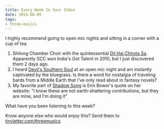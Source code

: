 ```yaml
---
title: Every Week In Your Inbox
date: 2015-06-05
tags:
- three-musics
---
```


I highly recommend going to open mic nights and sitting in a corner with a cup of tea.

1. Shilong Chamber Choir with the quintessential <a href="https://www.youtube.com/watch?v=Vq7aa54xoCE">Dil Hai Chhota Sa</a>. Apparently SCC won India's Got Talent in 2010, but I just discovered them 2 days ago.
1. I heard <a href="https://www.youtube.com/watch?v=ERKmejx6J3Y">Devil's Southern Soul</a> at an open mic night and am instantly captivated by the bluegrass. Is there a word for nostalgia of traveling bards from a Middle Earth that I've only read about in fantasy novels?
1. My favorite part of <a href="https://erinbower.bandcamp.com/track/shadow-song">Shadow Song</a> is Erin Bower's quote on her website: "I know these are not earth-shattering contributions, but they are mine, and I'm doing it"

What have you been listening to this week?

Know anyone else who would enjoy this? Send them to <a href="http://tinyletter.com/threemusics">tinyletter.com/threemusics</a>
